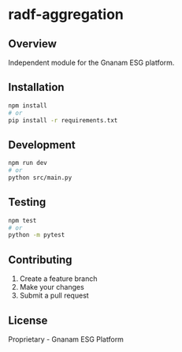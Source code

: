 # radf-aggregation

## Overview
Independent module for the Gnanam ESG platform.

## Installation
```bash
npm install
# or
pip install -r requirements.txt
```

## Development
```bash
npm run dev
# or
python src/main.py
```

## Testing
```bash
npm test
# or
python -m pytest
```

## Contributing
1. Create a feature branch
2. Make your changes
3. Submit a pull request

## License
Proprietary - Gnanam ESG Platform
